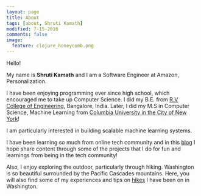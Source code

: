 ```yaml
---
layout: page
title: About
tags: [about, Shruti Kamath]
modified: 7-15-2016
comments: false
image:
  feature: clojure_honeycomb.png
---
```

Hello!

My name is **Shruti Kamath** and I am a Software Engineer at Amazon, Personalization.

I have been enjoying programming ever since high school, which encouraged me to take up
Computer Science. I did my B.E. from [R.V College of Engineering](http://www.rvce.edu.in/), Bangalore, India. Later, I did my M.S in Computer Science, Machine Learning from [Columbia University in the City of New York](http://www.cs.columbia.edu/)!

I am particularly interested in building scalable machine learning systems.

I have been learning so much from online tech community and in this [blog](/posts/tech) I hope share content through some of the projects that I do for fun and learnings from being in the tech community!

Also, I enjoy exploring the outdoor, particularly through hiking. Washington is so beautiful surrounded by the Pacific Cascades mountains. Here, you will also find some of my experiences and tips on [hikes](/posts/hikes) I have been on in Washington.
